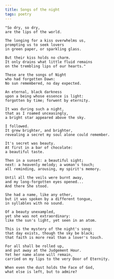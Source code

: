 ```yaml
---
title: Songs of the night
tags: poetry
---
```


    "So dry, so dry,
    are the lips of the world.

    The longing for a kiss overwhelms us,
    prompting us to seek lovers
    in green paper, or sparkling glass.

    But their kiss holds no charm.
    It only drains what little fluid remains
    on the trembling lips of our hearts."

    These are the songs of Night
    who had forgotten Dawn:
    No sun remembered, no day expected.

    An eternal, black darkness
    upon a being whose essence is light:
    forgotten by time; forwent by eternity.

    It was during such a night,
    that as I roamed unceasingly,
    a bright star appeared above the sky.

    I followed.
    It grew brighter, and brighter,
    revealing a secret my soul alone could remember.

    It's secret was beauty.
    At first in a bar of chocolate:
    a beautiful taste.

    Then in a sunset: a beautiful sight;
    next: a heavenly melody; a woman's touch;
    all reminding, arousing, my spirit's memory.

    Until all the veils were burnt away,
    and my long-forgotten eyes opened...
    And there She stood.

    She had a name, like any other,
    but it was spoken by a different tongue,
    in syllables with no sound.

    Of a beauty unexampled,
    yet she was not extraordinary:
    like the sun's light, yet seen in an atom.

    This is the mystery of the night's song:
    that day exists, though the sky be black;
    that faith is more real than a lover's touch.

    For all shall be rolled up,
    and put away at the Judgement Hour.
    Yet her name alone will remain,
    carried on my lips to the very Door of Eternity.

    When even the dust holds the Face of God,
    what else is left, but to admire?



